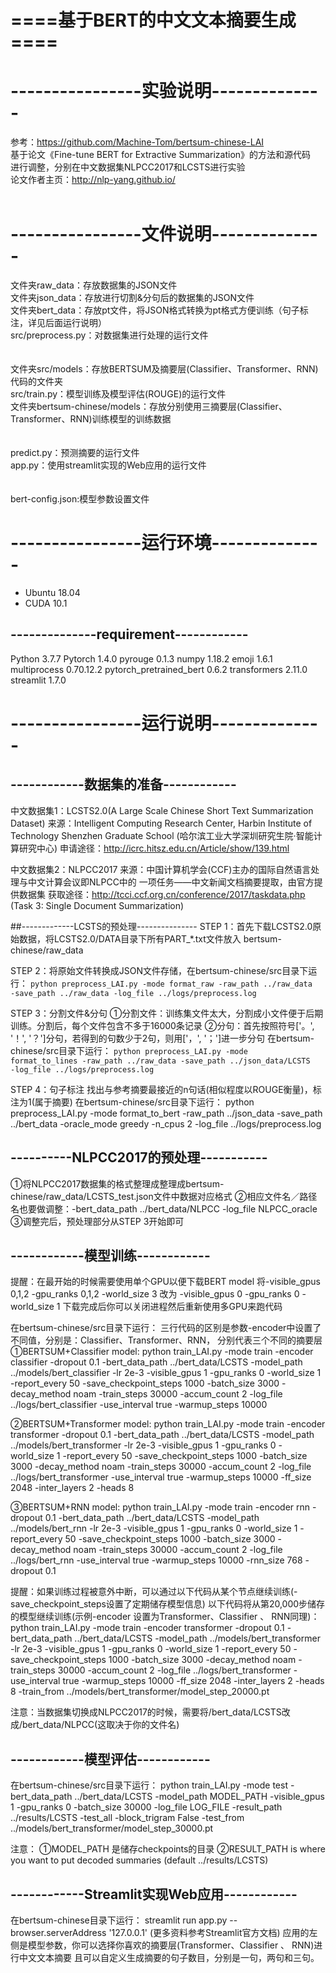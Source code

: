 # ====基于BERT的中文文本摘要生成====
# ----------------实验说明--------------
参考：https://github.com/Machine-Tom/bertsum-chinese-LAI<br>
基于论文《Fine-tune BERT for Extractive Summarization》的方法和源代码<br>
进行调整，分别在中文数据集NLPCC2017和LCSTS进行实验<br>
论文作者主页：http://nlp-yang.github.io/ 
<br><br>
# ----------------文件说明--------------
文件夹raw_data：存放数据集的JSON文件 <br>
文件夹json_data：存放进行切割&分句后的数据集的JSON文件 <br>
文件夹bert_data：存放pt文件，将JSON格式转换为pt格式方便训练（句子标注，详见后面运行说明）<br>
src/preprocess.py：对数据集进行处理的运行文件<br>
<br><br>
文件夹src/models：存放BERTSUM及摘要层(Classifier、Transformer、RNN)代码的文件夹<br>
src/train.py：模型训练及模型评估(ROUGE)的运行文件<br>
文件夹bertsum-chinese/models：存放分别使用三摘要层(Classifier、Transformer、RNN)训练模型的训练数据<br>
<br><br>
predict.py：预测摘要的运行文件<br>
app.py：使用streamlit实现的Web应用的运行文件<br>
<br><br>
bert-config.json:模型参数设置文件<br>

# ----------------运行环境--------------
* Ubuntu	18.04
* CUDA	10.1
## --------------requirement------------
Python	3.7.7
Pytorch	1.4.0
pyrouge	0.1.3
numpy	1.18.2
emoji	1.6.1
multiprocess	0.70.12.2
pytorch_pretrained_bert	0.6.2
transformers	2.11.0
streamlit	1.7.0

# ----------------运行说明--------------
## ------------数据集的准备------------
中文数据集1：LCSTS2.0(A Large Scale Chinese Short Text Summarization Dataset)
来源：Intelligent Computing Research Center, Harbin Institute of Technology Shenzhen Graduate School
(哈尔滨工业大学深圳研究生院·智能计算研究中心)
申请途径：http://icrc.hitsz.edu.cn/Article/show/139.html

中文数据集2：NLPCC2017
来源：中国计算机学会(CCF)主办的国际自然语言处理与中文计算会议即NLPCC中的
一项任务——中文新闻文档摘要提取，由官方提供数据集
获取途径：http://tcci.ccf.org.cn/conference/2017/taskdata.php
(Task 3:  Single Document Summarization)

##-------------LCSTS的预处理---------------
STEP 1：首先下载LCSTS2.0原始数据，将LCSTS2.0/DATA目录下所有PART_*.txt文件放入
bertsum-chinese/raw_data

STEP 2：将原始文件转换成JSON文件存储，在bertsum-chinese/src目录下运行：
<code>python preprocess_LAI.py -mode format_raw -raw_path ../raw_data -save_path ../raw_data -log_file ../logs/preprocess.log</code>

STEP 3：分割文件&分句
①分割文件：训练集文件太大，分割成小文件便于后期训练。分割后，每个文件包含不多于16000条记录
②分句：首先按照符号['。', '！', '？']分句，若得到的句数少于2句，则用['，', '；']进一步分句
在bertsum-chinese/src目录下运行：
<code>python preprocess_LAI.py -mode format_to_lines -raw_path ../raw_data -save_path ../json_data/LCSTS -log_file ../logs/preprocess.log</code>

STEP 4：句子标注
找出与参考摘要最接近的n句话(相似程度以ROUGE衡量)，标注为1(属于摘要)
在bertsum-chinese/src目录下运行：
python preprocess_LAI.py -mode format_to_bert -raw_path ../json_data -save_path ../bert_data -oracle_mode greedy -n_cpus 2 -log_file ../logs/preprocess.log

## ----------NLPCC2017的预处理-----------
①将NLPCC2017数据集的格式整理成整理成bertsum-chinese/raw_data/LCSTS_test.json文件中数据对应格式
②相应文件名／路径名也要做调整：-bert_data_path ../bert_data/NLPCC -log_file NLPCC_oracle
③调整完后，预处理部分从STEP 3开始即可

## ------------模型训练------------
提醒：在最开始的时候需要使用单个GPU以便下载BERT model
将-visible_gpus 0,1,2 -gpu_ranks 0,1,2 -world_size 3 改为 -visible_gpus 0 -gpu_ranks 0 -world_size 1
下载完成后你可以关闭进程然后重新使用多GPU来跑代码

在bertsum-chinese/src目录下运行：
三行代码的区别是参数-encoder中设置了不同值，分别是：Classifier、Transformer、RNN，
分别代表三个不同的摘要层
①BERTSUM+Classifier model:
python train_LAI.py -mode train -encoder classifier -dropout 0.1 -bert_data_path ../bert_data/LCSTS -model_path ../models/bert_classifier -lr 2e-3 -visible_gpus 1 -gpu_ranks 0 -world_size 1 -report_every 50 -save_checkpoint_steps 1000 -batch_size 3000 -decay_method noam -train_steps 30000 -accum_count 2 -log_file ../logs/bert_classifier -use_interval true -warmup_steps 10000

②BERTSUM+Transformer model:
python train_LAI.py -mode train -encoder transformer -dropout 0.1 -bert_data_path ../bert_data/LCSTS -model_path ../models/bert_transformer -lr 2e-3 -visible_gpus 1 -gpu_ranks 0 -world_size 1 -report_every 50 -save_checkpoint_steps 1000 -batch_size 3000 -decay_method noam -train_steps 30000 -accum_count 2 -log_file ../logs/bert_transformer -use_interval true -warmup_steps 10000 -ff_size 2048 -inter_layers 2 -heads 8

③BERTSUM+RNN model:
python train_LAI.py -mode train -encoder rnn -dropout 0.1 -bert_data_path ../bert_data/LCSTS -model_path ../models/bert_rnn -lr 2e-3 -visible_gpus 1 -gpu_ranks 0 -world_size 1 -report_every 50 -save_checkpoint_steps 1000 -batch_size 3000 -decay_method noam -train_steps 30000 -accum_count 2 -log_file ../logs/bert_rnn -use_interval true -warmup_steps 10000 -rnn_size 768 -dropout 0.1

提醒：如果训练过程被意外中断，可以通过以下代码从某个节点继续训练(-save_checkpoint_steps设置了定期储存模型信息)
以下代码将从第20,000步储存的模型继续训练(示例-encoder 设置为Transformer、Classifier 、 RNN同理)：
python train_LAI.py -mode train -encoder transformer -dropout 0.1 -bert_data_path ../bert_data/LCSTS -model_path ../models/bert_transformer -lr 2e-3 -visible_gpus 1  -gpu_ranks 0 -world_size 1 -report_every 50 -save_checkpoint_steps 1000 -batch_size 3000 -decay_method noam -train_steps 30000 -accum_count 2 -log_file ../logs/bert_transformer -use_interval true -warmup_steps 10000 -ff_size 2048 -inter_layers 2 -heads 8 -train_from ../models/bert_transformer/model_step_20000.pt

注意：当数据集切换成NLPCC2017的时候，需要将/bert_data/LCSTS改成/bert_data/NLPCC(这取决于你的文件名)

## ------------模型评估------------
在bertsum-chinese/src目录下运行：
python train_LAI.py -mode test -bert_data_path ../bert_data/LCSTS -model_path MODEL_PATH -visible_gpus 1 -gpu_ranks 0 -batch_size 30000 -log_file LOG_FILE -result_path ../results/LCSTS -test_all -block_trigram False -test_from ../models/bert_transformer/model_step_30000.pt

注意：
①MODEL_PATH 是储存checkpoints的目录
②RESULT_PATH is where you want to put decoded summaries (default ../results/LCSTS)

## ------------Streamlit实现Web应用------------
在bertsum-chinese目录下运行：
streamlit run app.py --browser.serverAddress '127.0.0.1'
(更多资料参考Streamlit官方文档)
应用的左侧是模型参数，你可以选择你喜欢的摘要层(Transformer、Classifier 、 RNN)进行中文文本摘要
且可以自定义生成摘要的句子数目，分别是一句，两句和三句。
